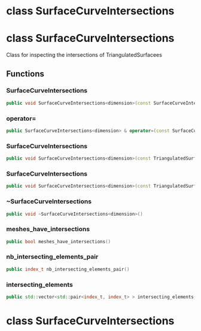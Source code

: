 # class SurfaceCurveIntersections

# class SurfaceCurveIntersections

Class for inspecting the intersections of TriangulatedSurfacees

## Functions

### SurfaceCurveIntersections

```cpp
public void SurfaceCurveIntersections<dimension>(const SurfaceCurveIntersections<dimension> & )
```

### operator=

```cpp
public SurfaceCurveIntersections<dimension> & operator=(const SurfaceCurveIntersections<dimension> & )
```

### SurfaceCurveIntersections

```cpp
public void SurfaceCurveIntersections<dimension>(const TriangulatedSurface<dimension> & surface, const EdgedCurve<dimension> & curve)
```

### SurfaceCurveIntersections

```cpp
public void SurfaceCurveIntersections<dimension>(const TriangulatedSurface<dimension> & mesh, const EdgedCurve<dimension> & curve, bool verbose)
```

### ~SurfaceCurveIntersections

```cpp
public void ~SurfaceCurveIntersections<dimension>()
```

### meshes_have_intersections

```cpp
public bool meshes_have_intersections()
```

### nb_intersecting_elements_pair

```cpp
public index_t nb_intersecting_elements_pair()
```

### intersecting_elements

```cpp
public std::vector<std::pair<index_t, index_t> > intersecting_elements()
```

# class SurfaceCurveIntersections

